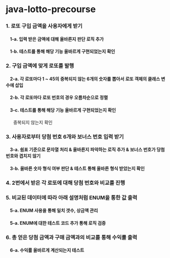 # java-lotto-precourse

### 1. 로또 구입 금액을 사용자에게 받기

####  &nbsp;&nbsp;&nbsp;&nbsp;1-a. 입력 받은 금액에 대해 올바른지 판단 로직 추가

####  &nbsp;&nbsp;&nbsp;&nbsp;1-b. 테스트를 통해 해당 기능 올바르게 구현되었는지 확인

### 2. 구입 금액에 맞게 로또를 발행

####  &nbsp;&nbsp;&nbsp;&nbsp;2-a. 각 로또마다 1 ~ 45의 중복되지 않는 6개의 숫자를 뽑아서 로또 객체의 클래스 변수에 삽입

####  &nbsp;&nbsp;&nbsp;&nbsp;2-b. 각 로또마다 로또 번호의 경우 오름차순으로 정렬

####  &nbsp;&nbsp;&nbsp;&nbsp;3-c. 테스트를 통해 해당 기능 올바르게 구현되었는지 확인

&nbsp;&nbsp;&nbsp;&nbsp;&nbsp;&nbsp;중복되지 않는지 확인

### 3. 사용자로부터 당첨 번호 6개와 보너스 번호 입력 받기

####  &nbsp;&nbsp;&nbsp;&nbsp;3-a. 쉼표 기준으로 문자열 처리 & 올바른지 파악하는 로직 추가 & 보너스 번호가 당첨 번호와 겹치지 않기

####  &nbsp;&nbsp;&nbsp;&nbsp;3-b. 올바른 숫자 형식 여부 판단 & 테스트 통해 올바른 형식 받았는지 확인

### 4. 2번에서 받은 각 로또에 대해 당첨 번호와 비교를 진행

### 5. 비교된 데이터에 따라 아래 설명처럼 ENUM을 통한 값 출력

####  &nbsp;&nbsp;&nbsp;&nbsp;5-a. ENUM 사용을 통해 일치 갯수, 상금액 관리

####  &nbsp;&nbsp;&nbsp;&nbsp;5-a. ENUM에 대한 테스트 코드 추가 통해 로직 검증

### 6. 총 얻은 당첨 금액과 구매 금액과의 비교를 통해 수익률 출력

#### &nbsp;&nbsp;&nbsp;&nbsp;6-a. 수익률 올바르게 계산되는지 테스트













    